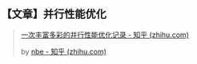 ## 【文章】并行性能优化

> [一次丰富多彩的并行性能优化记录 - 知乎 (zhihu.com)](https://zhuanlan.zhihu.com/p/644901337)
>
> by [nbe - 知乎 (zhihu.com)](https://www.zhihu.com/people/nbe-76)

